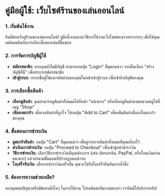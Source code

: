 # คู่มือผู้ใช้: เว็บไซต์ร้านของเล่นออนไลน์

### 1. เริ่มต้นใช้งาน

ยินดีต้อนรับสู่ร้านของเล่นออนไลน์! คู่มือนี้จะแนะนำวิธีการใช้งานเว็บไซต์ของเราอย่างง่ายๆ เพื่อให้คุณเพลิดเพลินกับการเลือกซื้อของเล่นที่ชื่นชอบ

### 2. การจัดการบัญชีผู้ใช้

* **สมัครสมาชิก**: หากคุณยังไม่มีบัญชี สามารถกดปุ่ม "Login" ที่มุมบนขวา จากนั้นเลือก "สร้างบัญชีที่นี่" เพื่อทำการสมัครสมาชิก
* **เข้าสู่ระบบ**: กรอกชื่อผู้ใช้และรหัสผ่านของคุณในหน้าเข้าสู่ระบบ เพื่อเข้าถึงบัญชีของคุณ

### 3. การเลือกซื้อสินค้า

* **เลือกดูสินค้า**: คุณสามารถดูสินค้าทั้งหมดได้ที่หน้า "หน้าแรก" หรือเลือกดูสินค้าตามหมวดหมู่ได้ที่เมนู "Shop"
* **เพิ่มลงตะกร้า**: เมื่อเจอสินค้าที่ถูกใจ ให้กดปุ่ม "Add to Cart" เพื่อเพิ่มสินค้านั้นลงในตะกร้าของคุณ

### 4. ขั้นตอนการชำระเงิน

* **ดูตะกร้าสินค้า**: กดปุ่ม "Cart" ที่มุมบนขวา เพื่อดูรายการสินค้าทั้งหมดที่คุณเลือกไว้
* **ดำเนินการชำระเงิน**: กดปุ่ม "Proceed to Checkout" เพื่อเข้าสู่หน้าชำระเงิน
* **วิธีการชำระเงิน**: เลือกวิธีการชำระเงินที่คุณต้องการ (เช่น บัตรเครดิต, PayPal, หรือโอนเงินผ่านธนาคาร) แล้วทำตามขั้นตอนที่ปรากฏบนหน้าจอ
* **ใบเสร็จรับเงิน**: เมื่อการชำระเงินเสร็จสิ้น คุณจะได้รับใบเสร็จยืนยันการสั่งซื้อ

### 5. ต้องการความช่วยเหลือ?

หากคุณพบปัญหาหรือมีข้อสงสัยใดๆ ในการใช้งาน โปรดติดต่อทีมงานของเรา เรายินดีให้บริการครับ!
